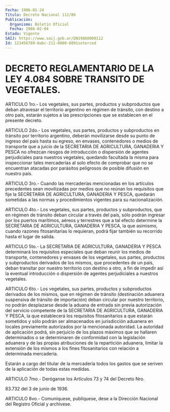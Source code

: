 ```yaml
---
Fecha: 1986-01-24
Título: Decreto Nacional 112/86
Publicación:
  Organismo: Boletín Oficial
  Fecha: 1986-02-04
Estado: Vigente
SAIJ: https://www.saij.gob.ar/DN19860000112
Id: 123456789-0abc-211-0000-6891soterced
---
```

# DECRETO REGLAMENTARIO DE LA LEY 4.084 SOBRE TRANSITO DE VEGETALES.

<a id="1"></a>
ARTICULO  1ro.-  Los  vegetales,  sus  partes,  productos  y subproductos   que  deban  atravesar  el  territorio  argentino  en régimen de tránsito,  con  destino  a  otro país, estarán sujetos a las prescripciones que se establecen en  el  presente  decreto.

<a id="2"></a>
ARTICULO  2do.-  Los  vegetales,  sus  partes,  productos  y subproductos    en   tránsito  por  territorio  argentino,  deberán movilizarse desde su  punto de ingreso del país hasta su egreso, en envases, contenedores o  medios  de  transporte  que a juicio de la SECRETARIA  DE  AGRICULTURA, GANADERIA Y PESCA no ofrezcan  riesgos de  introducción  o    dispersión  de  agentes  perjudiciales  para nuestros vegetales, quedando  facultada  la misma para inspeccionar tales mercaderías al solo efecto de comprobar  que no se encuentran atacadas  por parásitos peligrosos de posible difusión  en  nuestro país.

<a id="3"></a>
ARTICULO  3ro.-  Cuando  las  mercaderías  mencionadas  en los artículos  precedentes  sean  movilizadas  por medios que no reúnan los requisitos que fije la SECRETARIA DE AGRICULTURA,  GANADERIA  Y PESCA,  quedarán  sometidas  a las normas y procedimientos vigentes para su nacionalización.

<a id="4"></a>
ARTICULO  4to.-  Los  vegetales,  sus  partes,  productos  y subproductos,  que  en  régimen de tránsito deban circular a través del país, sólo podrán ingresar  por los puertos marítimos, aéreos y terrestres que a tal efecto determine la SECRETARIA DE AGRICULTURA, GANADERIA Y PESCA, la  que  asimismo,  cuando  razones fitosanitarias  lo  requieran,  podrá  fijar  también  su recorrido hasta el lugar de salida.

<a id="5"></a>
ARTICULO 5to.- La SECRETARIA DE AGRICULTURA, GANADERIA Y PESCA determinará  los  requisitos especiales que deban reunir los medios de  transporte,  contenedores  y  envases  de  los  vegetales,  sus partes, productos  y  subproductos  derivados  de  los  mismos, que procedentes de un país, deban transitar por nuestro territorio  con destino  a  otro,  a  fin de impedir así la eventual introducción o dispersión  de  agentes  perjudiciales  a  nuestros  vegetales.

<a id="6"></a>
ARTICULO  6to.-  Los  vegetales,  sus  partes,  productos  y subproductos  derivados  de  los mismos, que en régimen de tránsito (destinación aduanera suspensiva  de tránsito de importación) deban circular por nuestro territorio, no  podrán  desplazarse  desde  la aduana  de  entrada sin previa autorización del servicio competente de  la  SECRETARIA  DE  AGRICULTURA,  GANADERIA  Y  PESCA,  la  que establecerá  los  requisitos fitosanitarios a que estarán sometidos y sólo podrán ser almacenados  en  jurisdicción aduanera en locales previamente autorizados por la mencionada  autoridad.  La autoridad de  aplicación  podrá, sin perjuicio de los plazos máximos  que  se hallaren determinados  o  se  determinaren  de  conformidad  con la legislación    aduanera   y  de  las  propias  atribuciones  de  la repartición aduanera, limitar  la  extensión  de  los  mismos a los fines    fitosanitarios  con  relación  a  determinada  mercadería.

Estarán a  cargo  del titular de la mercadería todos los gastos que se seriven de la aplicación de todas estas medidas.

<a id="7"></a>
ARTICULO 7mo.- Deróganse los Artículos 73 y 74 del Decreto Nro.

83.732 del 3 de junio de 1936.

<a id="8"></a>
ARTICULO  8vo.-  Comuníquese,  publíquese, dese a la Dirección Nacional del Registro Oficial y archívese.